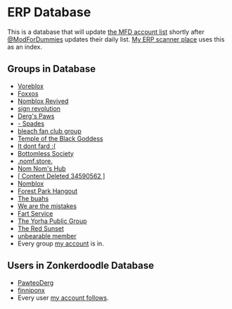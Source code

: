 # ERP Database
This is a database that will update [the MFD account list](https://github.com/VigilantLizard/ERPLists/blob/main/AccountList.bin) shortly after [@ModForDummies](https://x.com/ModForDummies) updates their daily list. [My ERP scanner place](https://github.com/VigilantLizard/ERPScannerPlace/tree/main) uses this as an index.
## Groups in Database
- [Voreblox](https://www.roblox.com/groups/34788732/x)
- [Foxxos](https://www.roblox.com/groups/34282593/x)
- [Nomblox Revived](https://www.roblox.com/groups/34640640/x)
- [sign revolution](https://www.roblox.com/groups/17106942/x)
- [Derg's Paws](https://www.roblox.com/groups/32317885/x)
- [- Spades](https://www.roblox.com/groups/35063781/x)
- [bleach fan club group](https://www.roblox.com/groups/35054382/x)
- [Temple of the Black Goddess](https://www.roblox.com/groups/35008055/x)
- [It dont fard :(](https://www.roblox.com/groups/34208803/x)
- [Bottomless Society](https://www.roblox.com/groups/32039471/x)
- [.nomf.store.](https://www.roblox.com/groups/11728300/x)
- [Nom Nom's Hub](https://www.roblox.com/groups/33514065/x)
- [\[ Content Deleted 34590562 \]](https://www.roblox.com/groups/34590562/x)
- [Nomblox](https://www.roblox.com/groups/34128447/x)
- [Forest Park Hangout](https://www.roblox.com/groups/16491838/x)
- [The buahs](https://www.roblox.com/groups/34369407/x)
- [We are the mistakes](https://www.roblox.com/groups/8080203/x)
- [Fart Service](https://www.roblox.com/groups/33966769/x)
- [The Yorha Public Group](https://www.roblox.com/groups/35052384/x)
- [The Red Sunset](https://www.roblox.com/groups/34439006/x)
- [unbearable member](https://www.roblox.com/groups/34466705/x)
- Every group [my account](https://www.roblox.com/users/7506583559/profile) is in.

## Users in Zonkerdoodle Database
- [PawteoDerg](https://www.roblox.com/users/332864766/profile)
- [finniponx](https://www.roblox.com/users/1169876118/profile)
- Every user [my account follows](https://www.roblox.com/users/7506583559/friends#!/following).

